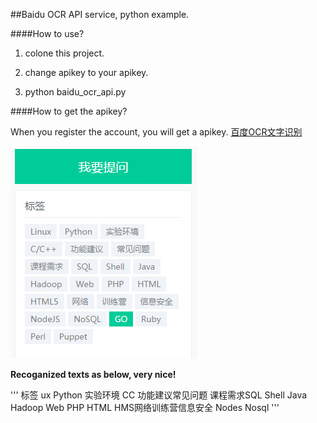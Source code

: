 ##Baidu OCR API service, python example. 

####How to use? 

1. colone this project.

2. change apikey to your apikey.

3. python baidu_ocr_api.py

####How to get the apikey?

When you register the account, you will get a apikey. 
[百度OCR文字识别](http://apistore.baidu.com/apiworks/servicedetail/146.html)

<img src="https://github.com/AdamsMao/baidu_ocr_api/blob/master/Page2.jpg">

**Recoganized texts as below, very nice!**

'''
标签
 ux Python 实验环境
  CC
功能建议常见问题
课程需求SQL Shell Java
 Hadoop Web PHP HTML
  HMS网络训练营信息安全
 Nodes Nosql
'''
